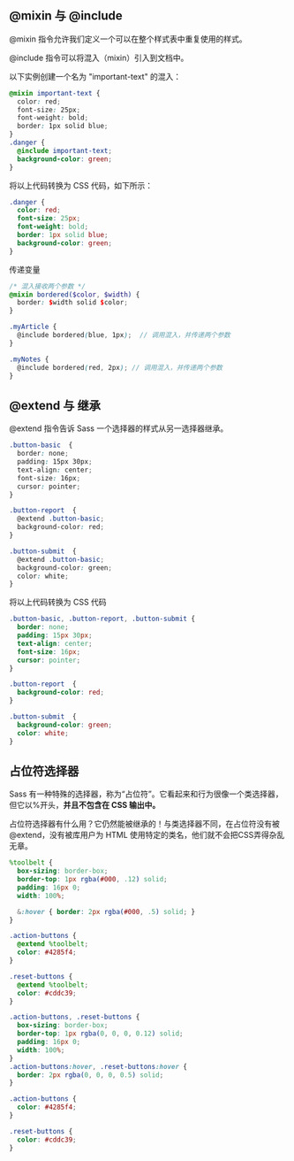 ## @mixin 与 @include

@mixin 指令允许我们定义一个可以在整个样式表中重复使用的样式。

@include 指令可以将混入（mixin）引入到文档中。

以下实例创建一个名为 "important-text" 的混入：

```scss
@mixin important-text {
  color: red;
  font-size: 25px;
  font-weight: bold;
  border: 1px solid blue;
}
.danger {
  @include important-text;
  background-color: green;
}
```

将以上代码转换为 CSS 代码，如下所示：

```css
.danger {
  color: red;
  font-size: 25px;
  font-weight: bold;
  border: 1px solid blue;
  background-color: green;
}
```

传递变量

```scss
/* 混入接收两个参数 */
@mixin bordered($color, $width) {
  border: $width solid $color;
}

.myArticle {
  @include bordered(blue, 1px);  // 调用混入，并传递两个参数
}

.myNotes {
  @include bordered(red, 2px); // 调用混入，并传递两个参数
}
```

## @extend 与 继承

@extend 指令告诉 Sass 一个选择器的样式从另一选择器继承。

```scss
.button-basic  {
  border: none;
  padding: 15px 30px;
  text-align: center;
  font-size: 16px;
  cursor: pointer;
}

.button-report  {
  @extend .button-basic;
  background-color: red;
}

.button-submit  {
  @extend .button-basic;
  background-color: green;
  color: white;
}
```

将以上代码转换为 CSS 代码

```css
.button-basic, .button-report, .button-submit {
  border: none;
  padding: 15px 30px;
  text-align: center;
  font-size: 16px;
  cursor: pointer;
}

.button-report  {
  background-color: red;
}

.button-submit  {
  background-color: green;
  color: white;
}
```

## 占位符选择器

Sass 有一种特殊的选择器，称为“占位符”。它看起来和行为很像一个类选择器，但它以%开头，**并且不包含在 CSS 输出中。**

占位符选择器有什么用？它仍然能被继承的！与类选择器不同，在占位符没有被@extend，没有被库用户为 HTML 使用特定的类名，他们就不会把CSS弄得杂乱无章。

```scss
%toolbelt {
  box-sizing: border-box;
  border-top: 1px rgba(#000, .12) solid;
  padding: 16px 0;
  width: 100%;

  &:hover { border: 2px rgba(#000, .5) solid; }
}

.action-buttons {
  @extend %toolbelt;
  color: #4285f4;
}

.reset-buttons {
  @extend %toolbelt;
  color: #cddc39;
}
```

```css
.action-buttons, .reset-buttons {
  box-sizing: border-box;
  border-top: 1px rgba(0, 0, 0, 0.12) solid;
  padding: 16px 0;
  width: 100%;
}
.action-buttons:hover, .reset-buttons:hover {
  border: 2px rgba(0, 0, 0, 0.5) solid;
}

.action-buttons {
  color: #4285f4;
}

.reset-buttons {
  color: #cddc39;
}
```

